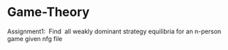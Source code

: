 # Game-Theory
Assignment1: ​ Find​ ​ all​​ weakly dominant strategy equilibria for an n-person game given nfg file
